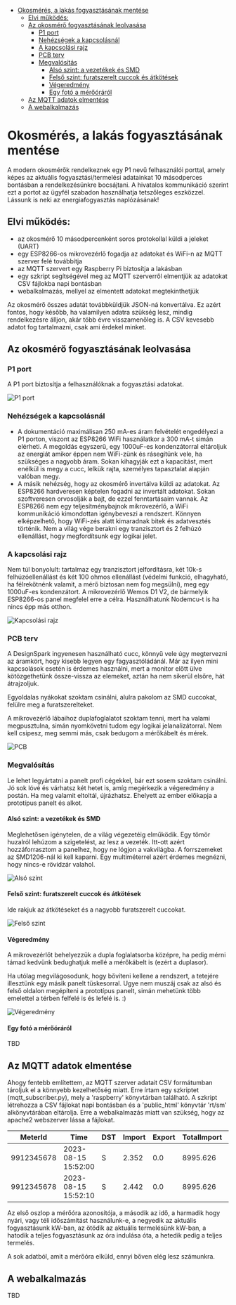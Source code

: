 - [Okosmérés, a lakás fogyasztásának mentése](#okosmérés-a-lakás-fogyasztásának-mentése)
  - [Elvi működés:](#elvi-működés)
  - [Az okosmérő fogyasztásának leolvasása](#az-okosmérő-fogyasztásának-leolvasása)
    - [P1 port](#p1-port)
    - [Nehézségek a kapcsolásnál](#nehézségek-a-kapcsolásnál)
    - [A kapcsolási rajz](#a-kapcsolási-rajz)
    - [PCB terv](#pcb-terv)
    - [Megvalósítás](#megvalósítás)
      - [Alsó szint: a vezetékek és SMD](#alsó-szint-a-vezetékek-és-smd)
      - [Felső szint: furatszerelt cuccok és átkötések](#felső-szint-furatszerelt-cuccok-és-átkötések)
      - [Végeredmény](#végeredmény)
      - [Egy fotó a mérőóráról](#egy-fotó-a-mérőóráról)
  - [Az MQTT adatok elmentése](#az-mqtt-adatok-elmentése)
  - [A webalkalmazás](#a-webalkalmazás)

# Okosmérés, a lakás fogyasztásának mentése
A modern okosmérők rendelkeznek egy P1 nevű felhasználói porttal, amely képes az aktuális fogyasztási/termelési adatainkat 10 másodperces bontásban a rendelkezésünkre bocsájtani. A hivatalos kommunikáció szerint ezt a portot az ügyfél szabadon használhatja tetszőleges eszközzel. Lássunk is neki az energiafogyasztás naplózásának!

## Elvi működés:

* az okosmérő 10 másodpercenként soros protokollal küldi a jeleket (UART)
* egy ESP8266-os mikrovezérlő fogadja az adatokat és WiFi-n az MQTT szerver felé továbbítja
* az MQTT szervert egy Raspberry Pi biztosítja a lakásban
* egy szkript segítségével meg az MQTT szerverről elmentjük az adatokat CSV fájlokba napi bontásban
* webalkalmazás, mellyel az elmentett adatokat megtekinthetjük

Az okosmérő összes adatát továbbküldjük JSON-ná konvertálva. Ez azért fontos, hogy később, ha valamilyen adatra szükség lesz, mindig rendelkezésre álljon, akár több évre visszamenőleg is. A CSV kevesebb adatot fog tartalmazni, csak ami érdekel minket.

## Az okosmérő fogyasztásának leolvasása

### P1 port

 A P1 port biztosítja a felhasználóknak a fogyasztási adatokat.

![P1 port](documentation/p1_port.png)


### Nehézségek a kapcsolásnál

* A dokumentáció maximálisan 250 mA-es áram felvételét engedélyezi a P1 porton, viszont az ESP8266 WiFi használatkor a 300 mA-t simán elérheti. A megoldás egyszerű, egy 1000uF-es kondenzátorral eltároljuk az energiát amikor éppen nem WiFi-zünk és rásegítünk vele, ha szükséges a nagyobb áram. Sokan kihagyják ezt a kapacitást, mert enélkül is megy a cucc, lelkük rajta, személyes tapasztalat alapján valóban megy.
* A másik nehézség, hogy az okosmérő invertálva küldi az adatokat. Az ESP8266 hardveresen képtelen fogadni az invertált adatokat. Sokan szoftveresen orvosolják a bajt, de ezzel fenntartásaim vannak. Az ESP8266 nem egy teljesítménybajnok mikrovezérlő, a WiFi kommunikáció kimondottan igénybeveszi a rendszert. Könnyen elképzelhető, hogy WiFi-zés alatt kimaradnak bitek és adatvesztés történik. Nem a világ vége berakni egy tranzisztort és 2 felhúzó ellenállást, hogy megfordítsunk egy logikai jelet.

### A kapcsolási rajz

Nem túl bonyolult: tartalmaz egy tranzisztort jelfordításra, két 10k-s felhúzóellenállást és két 100 ohmos ellenállást (védelmi funkció, elhagyható, ha félrekötnénk valamit, a mérő biztosan nem fog megsülni), meg egy 1000uF-es kondenzátort. A mikrovezérlő Wemos D1 V2, de bármelyik ESP8266-os panel megfelel erre a célra. Használhatunk Nodemcu-t is ha nincs épp más otthon.

![Kapcsolási rajz](documentation/smartmeter_sch.png)

### PCB terv

A DesignSpark ingyenesen használható cucc, könnyű vele úgy megtervezni az áramkört, hogy kisebb legyen egy fagyasztóládánál. Már az ilyen mini kapcsolások esetén is érdemes használni, mert a monitor előtt ülve kötözgethetünk össze-vissza az elemeket, aztán ha nem sikerül elsőre, hát átrajzoljuk.

Egyoldalas nyákokat szoktam csinálni, alulra pakolom az SMD cuccokat, felülre meg a furatszerelteket.

A mikrovezérlő lábaihoz duplafoglalatot szoktam tenni, mert ha valami megpusztulna, simán nyomkövetni tudom egy logikai jelanalizátorral. Nem kell csipesz, meg semmi más, csak bedugom a mérőkábelt és mérek.

![PCB](documentation/smartmeter_pcb.png)

### Megvalósítás

Le lehet legyártatni a panelt profi cégekkel, bár ezt sosem szoktam csinálni. Jó sok lóvé és várhatsz két hetet is, amíg megérkezik a végeredmény a postán. Ha meg valamit eltoltál, újrázhatsz. Ehelyett az ember előkapja a prototípus panelt és alkot.

#### Alsó szint: a vezetékek és SMD

Meglehetősen igénytelen, de a világ végezetéig elműködik. Egy tömör huzalról lehúzom a szigetelést, az lesz a vezeték. Itt-ott azért hozzáforrasztom a panelhez, hogy ne lógjon a vakvilágba. A forrszemeket az SMD1206-nál ki kell kaparni. Egy multiméterrel azért érdemes megnézni, hogy nincs-e rövidzár valahol.

![Alsó szint](documentation/prototype3.png)

#### Felső szint: furatszerelt cuccok és átkötések

Ide rakjuk az átkötéseket és a nagyobb furatszerelt cuccokat.

![Felső szint](documentation/prototype2.png)

#### Végeredmény

A mikrovezérlőt behelyezzük a dupla foglalatsorba középre, ha pedig mérni támad kedvünk bedughatjuk mellé a mérőkábelt is (ezért a duplasor).

Ha utólag megvilágosodunk, hogy bővíteni kellene a rendszert, a tetejére illesztünk egy másik panelt tüskesorral. Ugye nem muszáj csak az alsó és felső oldalon megépíteni a prototípus panelt, simán mehetünk több emelettel a térben felfelé is és lefelé is. :)

![Végeredmény](documentation/prototype1.png)

#### Egy fotó a mérőóráról

TBD

## Az MQTT adatok elmentése

Ahogy fentebb említettem, az MQTT szerver adatait CSV formátumban tároljuk el a könnyebb kezelhetőség miatt. Erre írtam egy szkriptet (mqtt_subscriber.py), mely a 'raspberry' könyvtárban található. A szkript létrehozza a CSV fájlokat napi bontásban és a 'public_html' könyvtár 'rt/sm' alkönyvtárában eltárolja. Erre a webalkalmazás miatt van szükség, hogy az apache2 webszerver lássa a fájlokat.


| MeterId  |        Time       |DST|Import|Export|TotalImport|TotalExport|
|----------|-------------------|---|------|------|-----------|-----------|
|9912345678|2023-08-15 15:52:00| S | 2.352| 0.0  | 8995.626  | 1590.321  |
|9912345678|2023-08-15 15:52:10| S | 2.442| 0.0  | 8995.626  | 1590.327  |

Az első oszlop a mérőóra azonosítója, a második az idő, a harmadik hogy nyári, vagy téli időszámítást használunk-e, a negyedik az aktuális fogyasztásunk kW-ban, az ötödik az aktuális termelésünk kW-ban, a hatodik a teljes fogyasztásunk az óra indulása óta, a hetedik pedig a teljes termelés.

A sok adatból, amit a mérőóra elküld, ennyi bőven elég lesz számunkra.

## A webalkalmazás

TBD
